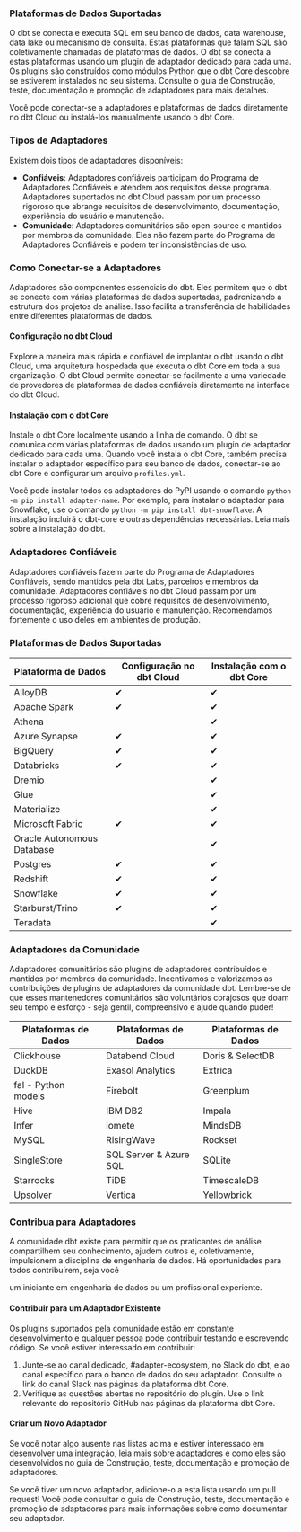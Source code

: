 ### Plataformas de Dados Suportadas

O dbt se conecta e executa SQL em seu banco de dados, data warehouse, data lake ou mecanismo de consulta. Estas plataformas que falam SQL são coletivamente chamadas de plataformas de dados. O dbt se conecta a estas plataformas usando um plugin de adaptador dedicado para cada uma. Os plugins são construídos como módulos Python que o dbt Core descobre se estiverem instalados no seu sistema. Consulte o guia de Construção, teste, documentação e promoção de adaptadores para mais detalhes.

Você pode conectar-se a adaptadores e plataformas de dados diretamente no dbt Cloud ou instalá-los manualmente usando o dbt Core.

### Tipos de Adaptadores

Existem dois tipos de adaptadores disponíveis:

- **Confiáveis**: Adaptadores confiáveis participam do Programa de Adaptadores Confiáveis e atendem aos requisitos desse programa. Adaptadores suportados no dbt Cloud passam por um processo rigoroso que abrange requisitos de desenvolvimento, documentação, experiência do usuário e manutenção.
- **Comunidade**: Adaptadores comunitários são open-source e mantidos por membros da comunidade. Eles não fazem parte do Programa de Adaptadores Confiáveis e podem ter inconsistências de uso.

### Como Conectar-se a Adaptadores

Adaptadores são componentes essenciais do dbt. Eles permitem que o dbt se conecte com várias plataformas de dados suportadas, padronizando a estrutura dos projetos de análise. Isso facilita a transferência de habilidades entre diferentes plataformas de dados.

#### Configuração no dbt Cloud

Explore a maneira mais rápida e confiável de implantar o dbt usando o dbt Cloud, uma arquitetura hospedada que executa o dbt Core em toda a sua organização. O dbt Cloud permite conectar-se facilmente a uma variedade de provedores de plataformas de dados confiáveis diretamente na interface do dbt Cloud.

#### Instalação com o dbt Core

Instale o dbt Core localmente usando a linha de comando. O dbt se comunica com várias plataformas de dados usando um plugin de adaptador dedicado para cada uma. Quando você instala o dbt Core, também precisa instalar o adaptador específico para seu banco de dados, conectar-se ao dbt Core e configurar um arquivo `profiles.yml`.

Você pode instalar todos os adaptadores do PyPI usando o comando `python -m pip install adapter-name`. Por exemplo, para instalar o adaptador para Snowflake, use o comando `python -m pip install dbt-snowflake`. A instalação incluirá o dbt-core e outras dependências necessárias. Leia mais sobre a instalação do dbt.

### Adaptadores Confiáveis

Adaptadores confiáveis fazem parte do Programa de Adaptadores Confiáveis, sendo mantidos pela dbt Labs, parceiros e membros da comunidade. Adaptadores confiáveis no dbt Cloud passam por um processo rigoroso adicional que cobre requisitos de desenvolvimento, documentação, experiência do usuário e manutenção. Recomendamos fortemente o uso deles em ambientes de produção.

### Plataformas de Dados Suportadas

| Plataforma de Dados            | Configuração no dbt Cloud | Instalação com o dbt Core |
|--------------------------------|----------------------------|---------------------------|
| AlloyDB                        | ✔                          | ✔                         |
| Apache Spark                   | ✔                          | ✔                         |
| Athena                         |                            | ✔                         |
| Azure Synapse                  | ✔                          | ✔                         |
| BigQuery                       | ✔                          | ✔                         |
| Databricks                     | ✔                          | ✔                         |
| Dremio                         |                            | ✔                         |
| Glue                           |                            | ✔                         |
| Materialize                    |                            | ✔                         |
| Microsoft Fabric               | ✔                          | ✔                         |
| Oracle Autonomous Database     |                            | ✔                         |
| Postgres                       | ✔                          | ✔                         |
| Redshift                       | ✔                          | ✔                         |
| Snowflake                      | ✔                          | ✔                         |
| Starburst/Trino                | ✔                          | ✔                         |
| Teradata                       |                            | ✔                         |

### Adaptadores da Comunidade

Adaptadores comunitários são plugins de adaptadores contribuídos e mantidos por membros da comunidade. Incentivamos e valorizamos as contribuições de plugins de adaptadores da comunidade dbt. Lembre-se de que esses mantenedores comunitários são voluntários corajosos que doam seu tempo e esforço - seja gentil, compreensivo e ajude quando puder!

| Plataformas de Dados        | Plataformas de Dados        | Plataformas de Dados        |
|-----------------------------|-----------------------------|-----------------------------|
| Clickhouse                  | Databend Cloud              | Doris & SelectDB            |
| DuckDB                      | Exasol Analytics            | Extrica                     |
| fal - Python models         | Firebolt                    | Greenplum                   |
| Hive                        | IBM DB2                     | Impala                      |
| Infer                       | iomete                      | MindsDB                     |
| MySQL                       | RisingWave                  | Rockset                     |
| SingleStore                 | SQL Server & Azure SQL      | SQLite                      |
| Starrocks                   | TiDB                        | TimescaleDB                 |
| Upsolver                    | Vertica                     | Yellowbrick                 |

### Contribua para Adaptadores

A comunidade dbt existe para permitir que os praticantes de análise compartilhem seu conhecimento, ajudem outros e, coletivamente, impulsionem a disciplina de engenharia de dados. Há oportunidades para todos contribuírem, seja você

um iniciante em engenharia de dados ou um profissional experiente.

#### Contribuir para um Adaptador Existente

Os plugins suportados pela comunidade estão em constante desenvolvimento e qualquer pessoa pode contribuir testando e escrevendo código. Se você estiver interessado em contribuir:

1. Junte-se ao canal dedicado, #adapter-ecosystem, no Slack do dbt, e ao canal específico para o banco de dados do seu adaptador. Consulte o link do canal Slack nas páginas da plataforma dbt Core.
2. Verifique as questões abertas no repositório do plugin. Use o link relevante do repositório GitHub nas páginas da plataforma dbt Core.

#### Criar um Novo Adaptador

Se você notar algo ausente nas listas acima e estiver interessado em desenvolver uma integração, leia mais sobre adaptadores e como eles são desenvolvidos no guia de Construção, teste, documentação e promoção de adaptadores.

Se você tiver um novo adaptador, adicione-o a esta lista usando um pull request! Você pode consultar o guia de Construção, teste, documentação e promoção de adaptadores para mais informações sobre como documentar seu adaptador.